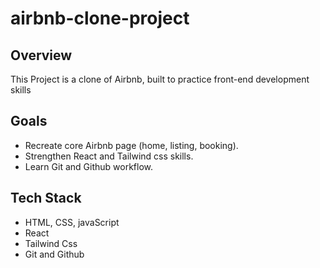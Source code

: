 # airbnb-clone-project

## Overview
This Project is a clone of Airbnb, built to practice front-end development skills

## Goals
- Recreate core Airbnb page (home, listing, booking).
- Strengthen React and Tailwind css skills.
- Learn Git and Github workflow.

## Tech Stack
- HTML, CSS, javaScript
- React
- Tailwind Css
- Git and Github
